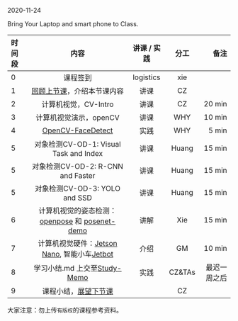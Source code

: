 2020-11-24

Bring Your Laptop and smart phone  to Class. 

|时间段  |  内容    | 讲课 / 实践     |  分工  |  备注       |
| :---  |   :----:    |   :----:    |    :----:    | ---: |
|   0   |  课程签到     |  logistics   |     xie     |        |
|   1   |  [回顾上节课](../WW10/WW10-Plan.md)，介绍本节课内容   |  讲课 |   CZ  |    |
|   2   | 计算机视觉，CV-Intro |  讲课    |    CZ    |    20 min     |
|   3   | 计算机视觉演示，openCV   |  讲课    |   WHY      |   10 min      |
|   4   | [OpenCV-FaceDetect](../../MI-DS-Algo/MI/face-detect) | 实践 |  WHY  |  5 min  |
|   5   | 对象检测CV-OD-1: Visual Task and Index | 讲课   |  Huang |  15 min  |
|   5   | 对象检测CV-OD-2: R-CNN and Faster | 讲课   |  Huang |  15 min  |
|   5   | 对象检测CV-OD-3: YOLO and SSD | 讲课   |  Huang |  15 min  |
|   6   | 计算机视觉的姿态检测：[openpose](https://github.com/CMU-Perceptual-Computing-Lab/openpose) 和 [posenet-demo](poseNet.pdf) |   讲解       |    Xie    |  15 min |
|   7   | 计算机视觉硬件：[Jetson Nano](https://devblogs.nvidia.com/jetson-nano-ai-computing/), 智能小车[Jetbot](https://github.com/NVIDIA-AI-IOT/jetbot/wiki) |  介绍    | GM  |   10 min   |
|   8   | 学习小结.md 上交至[Study-Memo](../../Study-Memo)   |  实践    |     CZ&TAs     |   最迟一周之后     |
|   9   | 课程小结，[展望下节课](../WW12/WW12-Plan.md)  |     |  CZ |   |



大家注意：勿上传``有版权``的课程参考资料。

